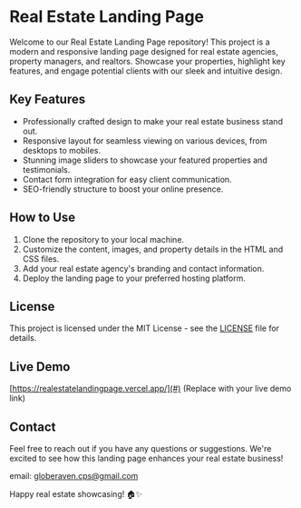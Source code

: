 # Real Estate Landing Page

Welcome to our Real Estate Landing Page repository! This project is a modern and responsive landing page designed for real estate agencies, property managers, and realtors. Showcase your properties, highlight key features, and engage potential clients with our sleek and intuitive design.

## Key Features

- Professionally crafted design to make your real estate business stand out.
- Responsive layout for seamless viewing on various devices, from desktops to mobiles.
- Stunning image sliders to showcase your featured properties and testimonials.
- Contact form integration for easy client communication.
- SEO-friendly structure to boost your online presence.

## How to Use

1. Clone the repository to your local machine.
2. Customize the content, images, and property details in the HTML and CSS files.
3. Add your real estate agency's branding and contact information.
4. Deploy the landing page to your preferred hosting platform.

## License

This project is licensed under the MIT License - see the [LICENSE](LICENSE) file for details.

## Live Demo

[https://realestatelandingpage.vercel.app/](#) (Replace with your live demo link)

## Contact

Feel free to reach out if you have any questions or suggestions. We're excited to see how this landing page enhances your real estate business!

email: globeraven.cps@gmail.com

Happy real estate showcasing! 🏠✨
